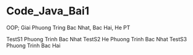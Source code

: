 # Code_Java_Bai1
OOP; Giai Phuong Tring Bac Nhat, Bac Hai, He PT


TestS1  Phuong Trinh Bac Nhat
TestS2  He Phuong Trinh Bac Nhat
TestS3  Phuong Trinh Bac Hai

